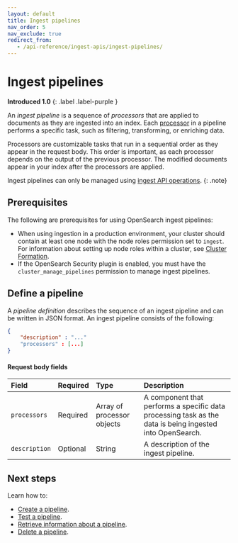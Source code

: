 ```yaml
---
layout: default
title: Ingest pipelines
nav_order: 5
nav_exclude: true
redirect_from:
   - /api-reference/ingest-apis/ingest-pipelines/
---
```


# Ingest pipelines
**Introduced 1.0**
{: .label .label-purple }

An _ingest pipeline_ is a sequence of _processors_ that are applied to documents as they are ingested into an index. Each [processor]({{site.url}}{{site.baseurl}}/ingest-pipelines/processors/index-processors/) in a pipeline performs a specific task, such as filtering, transforming, or enriching data. 

Processors are customizable tasks that run in a sequential order as they appear in the request body. This order is important, as each processor depends on the output of the previous processor. The modified documents appear in your index after the processors are applied.

Ingest pipelines can only be managed using [ingest API operations]({{site.url}}{{site.baseurl}}/api-reference/ingest-apis/index/).
{: .note}

## Prerequisites 

The following are prerequisites for using OpenSearch ingest pipelines:

- When using ingestion in a production environment, your cluster should contain at least one node with the node roles permission set to `ingest`. For information about setting up node roles within a cluster, see [Cluster Formation]({{site.url}}{{site.baseurl}}/opensearch/cluster/).
- If the OpenSearch Security plugin is enabled, you must have the `cluster_manage_pipelines` permission to manage ingest pipelines.

## Define a pipeline

A _pipeline definition_ describes the sequence of an ingest pipeline and can be written in JSON format. An ingest pipeline consists of the following:

```json
{
    "description" : "..."
    "processors" : [...]
}
```

#### Request body fields

Field | Required | Type | Description
:--- | :--- | :--- | :---
`processors` | Required | Array of processor objects | A component that performs a specific data processing task as the data is being ingested into OpenSearch.
`description` | Optional | String | A description of the ingest pipeline. 

## Next steps

Learn how to:

- [Create a pipeline]({{site.url}}{{site.baseurl}}/ingest-pipelines/create-ingest/).
- [Test a pipeline]({{site.url}}{{site.baseurl}}/ingest-pipelines/simulate-ingest/).
- [Retrieve information about a pipeline]({{site.url}}{{site.baseurl}}/ingest-pipelines/get-ingest/).
- [Delete a pipeline]({{site.url}}{{site.baseurl}}/ingest-pipelines/delete-ingest/). 

